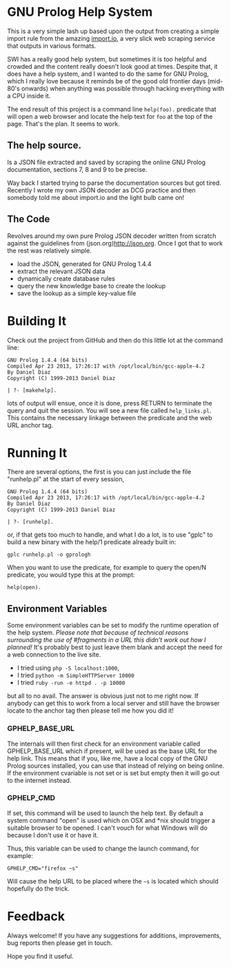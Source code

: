 # GNU Prolog Help System

This is a very simple lash up based upon the output from creating a
simple import rule from the amazing [import.io](http://import.io), a
very slick web scraping service that outputs in various formats.

SWI has a really good help system, but sometimes it is too helpful and
crowded and the content really doesn't look good at times. Despite
that, it does have a help system, and I wanted to do the same for GNU
Prolog, which I really love because it reminds be of the good old
frontier days (mid-80's onwards) when anything was possible through
hacking everything with a CPU inside it.

The end result of this project is a command line `help(foo).`
predicate that will open a web browser and locate the help text for
`foo` at the top of the page. That's the plan. It seems to work.


## The help source.

Is a JSON file extracted and saved by scraping the online GNU Prolog
documentation, sections 7, 8 and 9 to be precise.

Way back I started trying to parse the documentation sources but got
tired. Recently I wrote my own JSON decoder as DCG practice and then
somebody told me about import.io and the light bulb came on!


## The Code

Revolves around my own pure Prolog JSON decoder written from scratch
against the guidelines from (json.org)http://json.org.  Once I got
that to work the rest was relatively simple.

  - load the JSON, generated for GNU Prolog 1.4.4
  - extract the relevant JSON data
  - dynamically create database rules
  - query the new knowledge base to create the lookup
  - save the lookup as a simple key-value file


# Building It

Check out the project from GitHub and then do this little lot at the
command line:

    GNU Prolog 1.4.4 (64 bits)
    Compiled Apr 23 2013, 17:26:17 with /opt/local/bin/gcc-apple-4.2
    By Daniel Diaz
    Copyright (C) 1999-2013 Daniel Diaz

    | ?- [makehelp].

lots of output will ensue, once it is done, press RETURN to terminate
the query and quit the session. You will see a new file called
`help_links.pl`. This contains the necessary linkage between the
predicate and the web URL anchor tag.


# Running It

There are several options, the first is you can just include the file
"runhelp.pl" at the start of every session,

    GNU Prolog 1.4.4 (64 bits)
    Compiled Apr 23 2013, 17:26:17 with /opt/local/bin/gcc-apple-4.2
    By Daniel Diaz
    Copyright (C) 1999-2013 Daniel Diaz

    | ?- [runhelp].


or, if that gets too much to handle, and what I do a lot, is to use
"gplc" to build a new binary with the help/1 predicate already built
in:

    gplc runhelp.pl -o gprologh

When you want to use the predicate, for example to query the open/N
predicate, you would type this at the prompt:

    help(open).


## Environment Variables

Some environment variables can be set to modify the runtime operation
of the help system. *Please note that because of technical reasons
surrounding the use of #fragments in a URL this didn't work out how I
planned!* It's probably best to just leave them blank and accept the
need for a web connection to the live site.

 - I tried using `php -S localhost:1000`,
 - I tried `python -m SimpleHTTPServer 10000`
 - I tried `ruby -run -e httpd . -p 10000`

but all to no avail. The answer is obvious just not to me right
now. If anybody can get this to work from a local server and still
have the browser locate to the anchor tag then please tell me how you
did it!


### GPHELP_BASE_URL

The internals will then first check for an environment variable called
GPHELP_BASE_URL which if present, will be used as the base URL for the
help link. This means that if you, like me, have a local copy of the
GNU Prolog sources installed, you can use that instead of relying on
being online. If the environment cvariable is not set or is set but
empty then it will go out to the internet instead.


### GPHELP_CMD

If set, this command will be used to launch the help text. By default
a system command "open" is used which on OSX and *nix should trigger a
suitable browser to be opened. I can't vouch for what Windows will do
because I don't use it or have it.

Thus, this variable can be used to change the launch command, for
example:

    GPHELP_CMD="firefox ~s"

Will cause the help URL to be placed where the `~s` is located which
should hopefully do the trick.


# Feedback

Always welcome! If you have any suggestions for additions,
improvements, bug reports then please get in touch.

Hope you find it useful.
